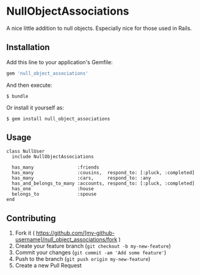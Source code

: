 # NullObjectAssociations

A nice little addition to null objects. Especially nice for those used in Rails.

## Installation

Add this line to your application's Gemfile:

```ruby
gem 'null_object_associations'
```

And then execute:

    $ bundle

Or install it yourself as:

    $ gem install null_object_associations

## Usage

```
class NullUser
  include NullObjectAssociations

  has_many                :friends
  has_many                :cousins,  respond_to: [:pluck, :completed]
  has_many                :cars,     respond_to: :any
  has_and_belongs_to_many :accounts, respond_to: [:pluck, :completed]
  has_one                 :house
  belongs_to              :spouse
end
```


## Contributing

1. Fork it ( https://github.com/[my-github-username]/null_object_associations/fork )
2. Create your feature branch (`git checkout -b my-new-feature`)
3. Commit your changes (`git commit -am 'Add some feature'`)
4. Push to the branch (`git push origin my-new-feature`)
5. Create a new Pull Request

